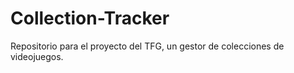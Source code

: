 # Collection-Tracker
Repositorio para el proyecto del TFG, un gestor de colecciones de videojuegos.

